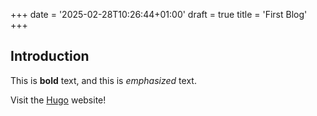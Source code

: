 +++
date = '2025-02-28T10:26:44+01:00'
draft = true
title = 'First Blog'
+++

## Introduction

This is **bold** text, and this is *emphasized* text.

Visit the [Hugo](https://gohugo.io) website!
